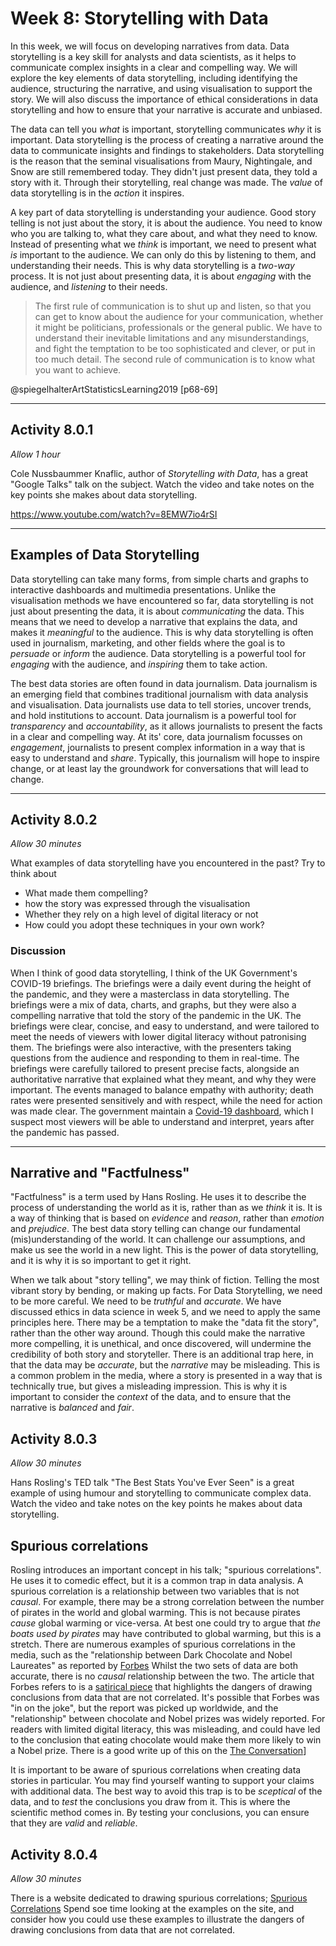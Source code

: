 # Week 8: Storytelling with Data

In this week, we will focus on developing narratives from data. Data
storytelling is a key skill for analysts and data scientists, as it helps to
communicate complex insights in a clear and compelling way. We will explore the
key elements of data storytelling, including identifying the audience,
structuring the narrative, and using visualisation to support the story. We will
also discuss the importance of ethical considerations in data storytelling and
how to ensure that your narrative is accurate and unbiased.

The data can tell you _what_ is important, storytelling communicates _why_ it is
important. Data storytelling is the process of creating a narrative around the
data to communicate insights and findings to stakeholders. Data storytelling is
the reason that the seminal visualisations from Maury, Nightingale, and Snow are
still remembered today. They didn't just present data, they told a story with
it. Through their storytelling, real change was made. The _value_ of data
storytelling is in the _action_ it inspires.

A key part of data storytelling is understanding your audience. Good story
telling is not just about the story, it is about the audience. You need to know
who you are talking to, what they care about, and what they need to know.
Instead of presenting what we _think_ is important, we need to present what _is_
important to the audience. We can only do this by listening to them, and
understanding their needs. This is why data storytelling is a _two-way_ process.
It is not just about presenting data, it is about _engaging_ with the audience,
and _listening_ to their needs.

> The first rule of communication is to shut up and listen, so that you can get
> to know about the audience for your communication, whether it might be
> politicians, professionals or the general public. We have to understand their
> inevitable limitations and any misunderstandings, and fight the temptation to
> be too sophisticated and clever, or put in too much detail. The second rule of
> communication is to know what you want to achieve.

@spiegelhalterArtStatisticsLearning2019 [p68-69]

---

## Activity 8.0.1

_Allow 1 hour_

Cole Nussbaummer Knaflic, author of _Storytelling with Data_, has a great
"Google Talks" talk on the subject. Watch the video and take notes on the key
points she makes about data storytelling.

https://www.youtube.com/watch?v=8EMW7io4rSI

---

## Examples of Data Storytelling

Data storytelling can take many forms, from simple charts and graphs to
interactive dashboards and multimedia presentations. Unlike the visualisation
methods we have encountered so far, data storytelling is not just about
presenting the data, it is about _communicating_ the data. This means that we
need to develop a narrative that explains the data, and makes it _meaningful_ to
the audience. This is why data storytelling is often used in journalism,
marketing, and other fields where the goal is to _persuade_ or _inform_ the
audience. Data storytelling is a powerful tool for _engaging_ with the audience,
and _inspiring_ them to take action.

The best data stories are often found in data journalism. Data journalism is an
emerging field that combines traditional journalism with data analysis and
visualisation. Data journalists use data to tell stories, uncover trends, and
hold institutions to account. Data journalism is a powerful tool for
_transparency_ and _accountability_, as it allows journalists to present the
facts in a clear and compelling way. At its' core, data journalism focusses on
_engagement_, journalists to present complex information in a way that is easy
to understand and _share_. Typically, this journalism will hope to inspire
change, or at least lay the groundwork for conversations that will lead to
change.

<!-- TODO: add examples of Data Journalism -->

---

## Activity 8.0.2

_Allow 30 minutes_

What examples of data storytelling have you encountered in the past? Try to
think about

- What made them compelling?
- how the story was expressed through the visualisation
- Whether they rely on a high level of digital literacy or not
- How could you adopt these techniques in your own work?

### Discussion

When I think of good data storytelling, I think of the UK Government's COVID-19
briefings. The briefings were a daily event during the height of the pandemic,
and they were a masterclass in data storytelling. The briefings were a mix of
data, charts, and graphs, but they were also a compelling narrative that told
the story of the pandemic in the UK. The briefings were clear, concise, and easy
to understand, and were tailored to meet the needs of viewers with lower digital
literacy without patronising them. The briefings were also interactive, with the
presenters taking questions from the audience and responding to them in
real-time. The briefings were carefully tailored to present precise facts,
alongside an authoritative narrative that explained what they meant, and why
they were important. The events managed to balance empathy with authority; death
rates were presented sensitively and with respect, while the need for action was
made clear. The government maintain a
[Covid-19 dashboard](https://ukhsa-dashboard.data.gov.uk/), which I suspect most
viewers will be able to understand and interpret, years after the pandemic has
passed.

---

## Narrative and "Factfulness"

"Factfulness" is a term used by Hans Rosling. He uses it to describe the process
of understanding the world as it is, rather than as we _think_ it is. It is a
way of thinking that is based on _evidence_ and _reason_, rather than _emotion_
and _prejudice_. The best data story telling can change our fundamental
(mis)understanding of the world. It can challenge our assumptions, and make us
see the world in a new light. This is the power of data storytelling, and it is
why it is so important to get it right.

When we talk about "story telling", we may think of fiction. Telling the most
vibrant story by bending, or making up facts. For Data Storytelling, we need to
be more careful. We need to be _truthful_ and _accurate_. We have discussed
ethics in data science in week 5, and we need to apply the same principles here.
There may be a temptation to make the "data fit the story", rather than the
other way around. Though this could make the narrative more compelling, it is
unethical, and once discovered, will undermine the credibility of both story and
storyteller. There is an additional trap here, in that the data may be
_accurate_, but the _narrative_ may be misleading. This is a common problem in
the media, where a story is presented in a way that is technically true, but
gives a misleading impression. This is why it is important to consider the
_context_ of the data, and to ensure that the narrative is _balanced_ and
_fair_.

## Activity 8.0.3

_Allow 30 minutes_

Hans Rosling's TED talk "The Best Stats You've Ever Seen" is a great example of
using humour and storytelling to communicate complex data. Watch the video and
take notes on the key points he makes about data storytelling.

## Spurious correlations

Rosling introduces an important concept in his talk; "spurious correlations". He
uses it to comedic effect, but it is a common trap in data analysis. A spurious
correlation is a relationship between two variables that is not _causal_. For
example, there may be a strong correlation between the number of pirates in the
world and global warming. This is not because pirates _cause_ global warming or
vice-versa. At best one could try to argue that _the boats used by pirates_ may
have contributed to global warming, but this is a stretch. There are numerous
examples of spurious correlations in the media, such as the "relationship
between Dark Chocolate and Nobel Laureates" as reported by
[Forbes](https://www.forbes.com/sites/larryhusten/2012/10/10/chocolate-and-nobel-prizes-linked-in-study/)
Whilst the two sets of data are both accurate, there is no _causal_ relationship
between the two. The article that Forbes refers to is a
[satirical piece](http://www.nejm.org/doi/full/10.1056/NEJMon1211064) that
highlights the dangers of drawing conclusions from data that are not correlated.
It's possible that Forbes was "in on the joke", but the report was picked up
worldwide, and the "relationship" between chocolate and Nobel prizes was widely
reported. For readers with limited digital literacy, this was misleading, and
could have led to the conclusion that eating chocolate would make them more
likely to win a Nobel prize. There is a good write up of this on the
[The Conversation](https://theconversation.com/what-a-link-between-chocolate-and-nobel-prizes-reveals-about-our-trust-in-scientists-148570)]

It is important to be aware of spurious correlations when creating data stories
in particular. You may find yourself wanting to support your claims with
additional data. The best way to avoid this trap is to be _sceptical_ of the
data, and to _test_ the conclusions you draw from it. This is where the
scientific method comes in. By testing your conclusions, you can ensure that
they are _valid_ and _reliable_.

## Activity 8.0.4

_Allow 30 minutes_

There is a website dedicated to drawing spurious correlations;
[Spurious Correlations](https://www.tylervigen.com/spurious-correlations) Spend
soe time looking at the examples on the site, and consider how you could use
these examples to illustrate the dangers of drawing conclusions from data that
are not correlated.
